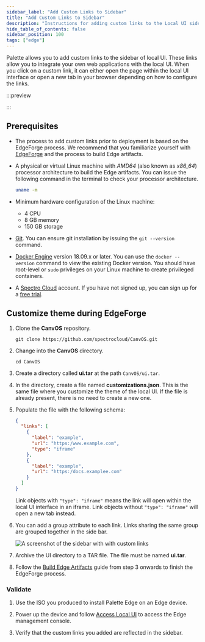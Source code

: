 ```yaml
---
sidebar_label: "Add Custom Links to Sidebar"
title: "Add Custom Links to Sidebar"
description: "Instructions for adding custom links to the Local UI side bar."
hide_table_of_contents: false
sidebar_position: 100
tags: ["edge"]
---
```


Palette allows you to add custom links to the sidebar of local UI. These links allow you to integrate your own web
applications with the local UI. When you click on a custom link, it can either open the page within the local UI
interface or open a new tab in your browser depending on how to configure the links.

:::preview

:::

## Prerequisites

- The process to add custom links prior to deployment is based on the EdgeForge process. We recommend that you
  familiarize yourself with [EdgeForge](../../edgeforge-workflow/edgeforge-workflow.md) and the process to build Edge
  artifacts.

- A physical or virtual Linux machine with _AMD64_ (also known as _x86_64_) processor architecture to build the Edge
  artifacts. You can issue the following command in the terminal to check your processor architecture.

  ```bash
  uname -m
  ```

- Minimum hardware configuration of the Linux machine:

  - 4 CPU
  - 8 GB memory
  - 150 GB storage

- [Git](https://git-scm.com/downloads). You can ensure git installation by issuing the `git --version` command.

- [Docker Engine](https://docs.docker.com/engine/install/) version 18.09.x or later. You can use the `docker --version`
  command to view the existing Docker version. You should have root-level or `sudo` privileges on your Linux machine to
  create privileged containers.

- A [Spectro Cloud](https://console.spectrocloud.com) account. If you have not signed up, you can sign up for a
  [free trial](https://www.spectrocloud.com/free-tier/).

## Customize theme during EdgeForge

1. Clone the **CanvOS** repository.

   ```shell
   git clone https://github.com/spectrocloud/CanvOS.git
   ```

2. Change into the **CanvOS** directory.

   ```shell
   cd CanvOS
   ```

3. Create a directory called **ui.tar** at the path `CanvOS/ui.tar`.

4. In the directory, create a file named **customizations.json**. This is the same file where you customize the theme of
   the local UI. If the file is already present, there is no need to create a new one.

5. Populate the file with the following schema:

   ```json
   {
     "links": [
       {
         "label": "example",
         "url": "https:/www.example.com",
         "type": "iframe"
       },
       {
         "label": "example",
         "url": "https:/docs.examplee.com"
       }
     ]
   }
   ```

   Link objects with `"type": "iframe"` means the link will open within the local UI interface in an iframe. Link
   objects without `"type": "iframe"` will open a new tab instead.

6. You can add a group attribute to each link. Links sharing the same group are grouped together in the side bar.

   ![A screenshot of the sidebar with with custom links](clusters_edge_localui_custom-link-sidebar.png)

7. Archive the UI directory to a TAR file. The file must be named **ui.tar**.

8. Follow the [Build Edge Artifacts](../../edgeforge-workflow/palette-canvos/palette-canvos.md) guide from step 3
   onwards to finish the EdgeForge process.

### Validate

1. Use the ISO you produced to install Palette Edge on an Edge device.

2. Power up the device and follow [Access Local UI](./access-console.md) to access the Edge management console.

3. Verify that the custom links you added are reflected in the sidebar.

